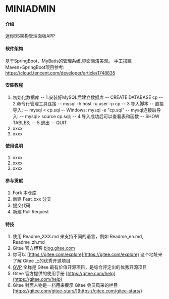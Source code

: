 # MINIADMIN

#### 介绍
迷你BS架构管理面板APP

#### 软件架构
基于SpringBoot、MyBatis的管理系统,界面简洁美观。
手工搭建Maven+SpringBoot项目参考:
https://cloud.tencent.com/developer/article/1748835

#### 安装教程

1. 初始化数据库
-- 1.安装好MySQL后建立数据库
-- CREATE DATABASE cp
-- 2.命令行管理工具连接
-- mysql -h host -u user -p cp
-- 3.导入脚本
-- 直接导入:
-- mysql < cp.sql
-- Windows: mysql -e "cp.sql"
-- mysql连接后导入:
-- mysql> source cp.sql;
-- 4.导入成功后可以查看表和函数
-- SHOW TABLES;
-- 5.退出
-- QUIT
2.  xxxx
3.  xxxx

#### 使用说明

1.  xxxx
2.  xxxx
3.  xxxx

#### 参与贡献

1.  Fork 本仓库
2.  新建 Feat_xxx 分支
3.  提交代码
4.  新建 Pull Request


#### 特技

1.  使用 Readme\_XXX.md 来支持不同的语言，例如 Readme\_en.md, Readme\_zh.md
2.  Gitee 官方博客 [blog.gitee.com](https://blog.gitee.com)
3.  你可以 [https://gitee.com/explore](https://gitee.com/explore) 这个地址来了解 Gitee 上的优秀开源项目
4.  [GVP](https://gitee.com/gvp) 全称是 Gitee 最有价值开源项目，是综合评定出的优秀开源项目
5.  Gitee 官方提供的使用手册 [https://gitee.com/help](https://gitee.com/help)
6.  Gitee 封面人物是一档用来展示 Gitee 会员风采的栏目 [https://gitee.com/gitee-stars/](https://gitee.com/gitee-stars/)
